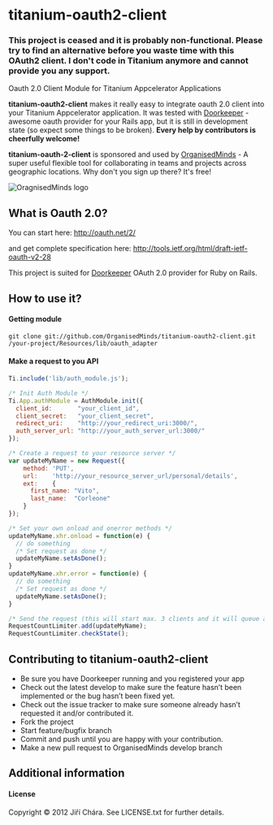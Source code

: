 # titanium-oauth2-client

### This project is ceased and it is probably non-functional. Please try to find an alternative before you waste time with this OAuth2 client. I don't code in Titanium anymore and cannot provide you any support.

Oauth 2.0 Client Module for Titanium Appcelerator Applications

**titanium-oauth2-client** makes it really easy to integrate oauth 2.0 client into your Titanium Appcelerator application. It was tested with [Doorkeeper](https://github.com/applicake/doorkeeper) - awesome oauth provider for your Rails app, but it is still in development state (so expect some things to be broken). **Every help by contributors is cheerfully welcome!**

**titanium-oauth-2-client** is sponsored and used by [OrganisedMinds](http://organisedminds.com) - A super useful flexible tool for collaborating in teams and projects across geographic locations. Why don't you sign up there? It's free!

![OragnisedMinds logo](http://heidi-demo.organisedminds.com/images/OrganisedMinds.png)

## What is Oauth 2.0?

You can start here:
http://oauth.net/2/

and get complete specification here:
http://tools.ietf.org/html/draft-ietf-oauth-v2-28

This project is suited for [Doorkeeper](https://github.com/applicake/doorkeeper) OAuth 2.0 provider for Ruby on Rails.

## How to use it?

#### Getting module

```
git clone git://github.com/OrganisedMinds/titanium-oauth2-client.git /your-project/Resources/lib/oauth_adapter
```

#### Make a request to you API

```javascript
Ti.include('lib/auth_module.js');

/* Init Auth Module */
Ti.App.authModule = AuthModule.init({
  client_id:       "your_client_id",
  client_secret:   "your_client_secret",
  redirect_uri:    "http://your_redirect_uri:3000/",
  auth_server_url: "http://your_auth_server_url:3000/"
});

/* Create a request to your resource server */
var updateMyName = new Request({
	method: 'PUT',
	url:    'http://your_resource_server_url/personal/details',
	ext:    {
	  first_name: "Vito",
	  last_name:  "Corleone"
	}
});

/* Set your own onload and onerror methods */
updateMyName.xhr.onload = function(e) {
  // do something
  /* Set request as done */
  updateMyName.setAsDone();
}
updateMyName.xhr.error = function(e) {
  // do something
  /* Set request as done */
  updateMyName.setAsDone();
}

/* Send the request (this will start max. 3 clients and it will queue all other request till user is authorized */
RequestCountLimiter.add(updateMyName);
RequestCountLimiter.checkState();

```
## Contributing to titanium-oauth2-client

* Be sure you have Doorkeeper running and you registered your app
* Check out the latest develop to make sure the feature hasn’t been implemented or the bug hasn’t been fixed yet.
* Check out the issue tracker to make sure someone already hasn’t requested it and/or contributed it.
* Fork the project
* Start feature/bugfix branch
* Commit and push until you are happy with your contribution.
* Make a new pull request to OrganisedMinds develop branch

## Additional information

#### License
Copyright © 2012 Jiří Chára. See LICENSE.txt for further details.
